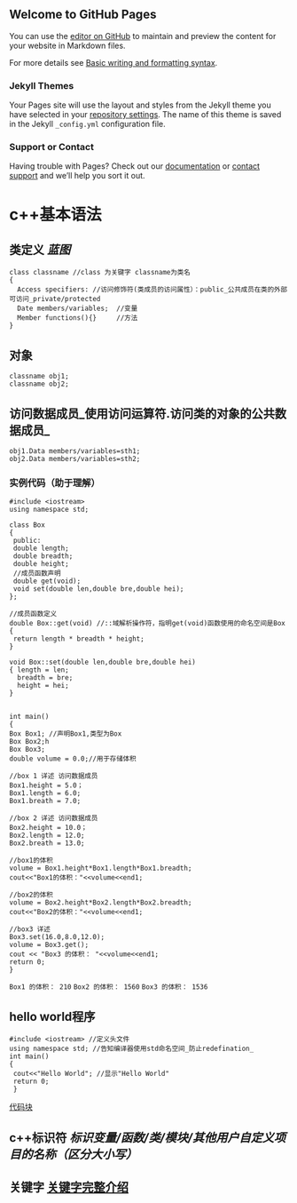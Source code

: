 ## Welcome to GitHub Pages

You can use the [editor on GitHub](https://github.com/pasodouble/pasodouble.github.io/edit/main/index.md) to maintain and preview the content for your website in Markdown files.

For more details see [Basic writing and formatting syntax](https://docs.github.com/en/github/writing-on-github/getting-started-with-writing-and-formatting-on-github/basic-writing-and-formatting-syntax).

### Jekyll Themes

Your Pages site will use the layout and styles from the Jekyll theme you have selected in your [repository settings](https://github.com/pasodouble/pasodouble.github.io/settings/pages). The name of this theme is saved in the Jekyll `_config.yml` configuration file.

### Support or Contact

Having trouble with Pages? Check out our [documentation](https://docs.github.com/categories/github-pages-basics/) or [contact support](https://support.github.com/contact) and we’ll help you sort it out.

# c++基本语法 
## 类定义 _蓝图_
```
class classname //class 为关键字 classname为类名
{
  Access specifiers: //访问修饰符(类成员的访问属性）：public_公共成员在类的外部可访问_private/protected
  Date members/variables;  //变量
  Member functions(){}     //方法
}
```
## 对象
```
classname obj1;
classname obj2;
```

## 访问数据成员_使用访问运算符.访问类的对象的公共数据成员_
```
obj1.Data members/variables=sth1;
obj2.Data members/variables=sth2;
```
### 实例代码（助于理解）
```
#include <iostream>
using namespace std;

class Box
{
 public:
 double length;
 double breadth;
 double height;
 //成员函数声明
 double get(void);
 void set(double len,double bre,double hei);
};

//成员函数定义
double Box::get(void) //::域解析操作符，指明get(void)函数使用的命名空间是Box
{
 return length * breadth * height;
}

void Box::set(double len,double bre,double hei)
{ length = len;
  breadth = bre;
  height = hei;
}


int main()
{
Box Box1; //声明Box1,类型为Box
Box Box2;h
Box Box3;
double volume = 0.0;//用于存储体积

//box 1 详述 访问数据成员
Box1.height = 5.0；
Box1.length = 6.0;
Box1.breath = 7.0;

//box 2 详述 访问数据成员
Box2.height = 10.0；
Box2.length = 12.0;
Box2.breath = 13.0;

//box1的体积
volume = Box1.height*Box1.length*Box1.breadth;
cout<<"Box1的体积："<<volume<<end1;

//box2的体积
volume = Box2.height*Box2.length*Box2.breadth;
cout<<"Box2的体积："<<volume<<end1;

//box3 详述
Box3.set(16.0,8.0,12.0);
volume = Box3.get();
cout << "Box3 的体积： "<<volume<<end1;
return 0;
}
```
`Box1 的体积： 210`
`Box2 的体积： 1560`
`Box3 的体积： 1536`
## hello world程序
```
#include <iostream> //定义头文件
using namespace std; //告知编译器使用std命名空间_防止redefination_
int main() 
{
 cout<<"Hello World"; //显示"Hello World"
 return 0;
 }
```
[代码块](urlhttps://docs.github.com/cn/github/writing-on-github/getting-started-with-writing-and-formatting-on-github/about-writing-and-formatting-on-github#enabling-fixed-width-fonts-in-the-editor)

## c++标识符 _标识变量/函数/类/模块/其他用户自定义项目的名称（区分大小写）_
## 关键字 [关键字完整介绍](urlhttps://www.runoob.com/w3cnote/cpp-keyword-intro.html)

